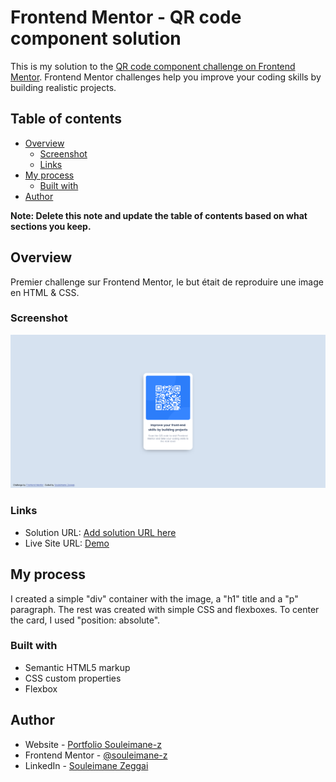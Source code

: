 # Frontend Mentor - QR code component solution

This is my solution to the [QR code component challenge on Frontend Mentor](https://www.frontendmentor.io/challenges/qr-code-component-iux_sIO_H). Frontend Mentor challenges help you improve your coding skills by building realistic projects. 

## Table of contents

- [Overview](#overview)
  - [Screenshot](#screenshot)
  - [Links](#links)
- [My process](#my-process)
  - [Built with](#built-with)
- [Author](#author)

**Note: Delete this note and update the table of contents based on what sections you keep.**

## Overview
Premier challenge sur Frontend Mentor, le but était de reproduire une image en HTML & CSS.

### Screenshot

![Screenshot](./images/Screenshot.png)

### Links

- Solution URL: [Add solution URL here](https://www.frontendmentor.io/solutions/qr-code-component-Jzf2g4Wlc5)
- Live Site URL: [Demo](https://souleimane-z.github.io/QR-Code_SZ/)

## My process

I created a simple "div" container with the image, a "h1" title and a "p" paragraph.
The rest was created with simple CSS and flexboxes.
To center the card, I used "position: absolute".

### Built with

- Semantic HTML5 markup
- CSS custom properties
- Flexbox


## Author

- Website - [Portfolio Souleimane-z](https://www.souleimane-z.com)
- Frontend Mentor - [@souleimane-z](https://www.frontendmentor.io/profile/souleimane-z)
- LinkedIn - [Souleimane Zeggai](https://www.linkedin.com/in/souleimane-zeggai/)
